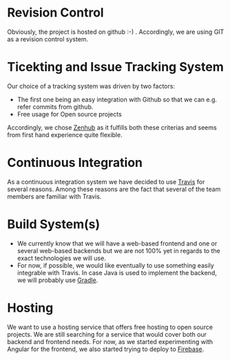 # Revision Control
Obviously, the project is hosted on github :-) . Accordingly, we are using GIT as a revision control system.

# Ticekting and Issue Tracking System
Our choice of a tracking system was driven by two factors:
- The first one being an easy integration with Github so that we can e.g. refer commits from github.
- Free usage for Open source projects

Accordingly, we chose [Zenhub](https://app.zenhub.com/ "Zenhub Homepage") as it fulfills both these criterias and seems from first hand experience quite flexible.
# Continuous Integration
As a continuous integration system we have decided to use [Travis](http://travis-ci.org/ "Travis Homepage") for several reasons. Among these reasons are the fact that several of the team members are familiar with Travis.

# Build System(s)
- We currently know that we will have a web-based frontend and one or several web-based backends but we are not 100% yet in regards to the exact technologies we will use. 
- For now, if possible, we would like eventually to use something easily integrable with Travis. In case Java is used to implement the backend, we will probably use [Gradle](https://gradle.org/ "Gradle homepage").

# Hosting
We want to use a hosting service that offers free hosting to open source projects. We are still searching for a service that would cover both our backend and frontend needs. For now, as we started experimenting with Angular for the frontend, we also started trying to deploy to [Firebase](https://firebase.google.com/ "Firebase homepage").

